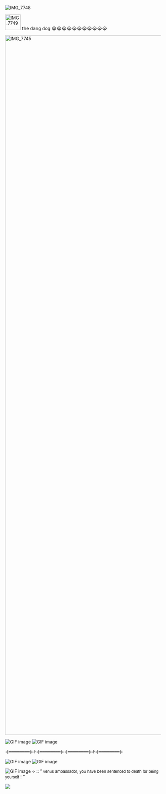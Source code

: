 ![IMG_7748](https://github.com/user-attachments/assets/a96b2bc9-3414-418a-95e8-aeebdce1ee94) 

<img width="50" height="50" alt="IMG_7749" src="https://github.com/user-attachments/assets/ca295064-1b0f-43d5-91a6-6cdfa1d14468" /> 𝗍𝗁𝖾 𝖽𝖺𝗇𝗀 𝖽𝗈𝗀 😭😭😭😭😭😭😭😭😭😭😭

<img width="2633" height="2261" alt="IMG_7745" src="https://github.com/user-attachments/assets/c36458be-da76-4af3-a06f-b88bdabfdcd0" />



![GIF image](https://github.com/user-attachments/assets/fb3c5233-91f0-4d91-afab-e4bf4fa117c2) ![GIF image](https://github.com/user-attachments/assets/93ad42bc-abb0-4f60-a4a3-14b9b6177a0c)

⊰━━━━━━━━⊱𖤝⊰━━━━━━━━⊱⊰━━━━━━━━⊱𖤝⊰━━━━━━━━⊱

![GIF image](https://github.com/user-attachments/assets/77faaf97-0f8f-4342-988e-17354b174cd4) ![GIF image](https://github.com/user-attachments/assets/8a066291-825e-4053-9522-a0edda07e236)





![GIF image](https://github.com/user-attachments/assets/0fee3da4-927f-4a23-a954-6c5ba189303f)
⟢ :: ” 𝗏𝖾𝗇𝗎𝗌 𝖺𝗆𝖻𝖺𝗌𝗌𝖺𝖽𝗈𝗋, 𝗒𝗈𝗎 𝗁𝖺𝗏𝖾 𝖻𝖾𝖾𝗇 𝗌𝖾𝗇𝗍𝖾𝗇𝖼𝖾𝖽 𝗍𝗈 𝖽𝖾𝖺𝗍𝗁 𝖿𝗈𝗋 𝖻𝖾𝗂𝗇𝗀 𝗒𝗈𝗎𝗋𝗌𝖾𝗅𝖿 ! ”

![](https://komarev.com/ghpvc/?username=kingoxymoron&color=035659)


